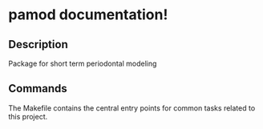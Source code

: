 # pamod documentation!

## Description

Package for short term periodontal modeling

## Commands

The Makefile contains the central entry points for common tasks related to this project.

